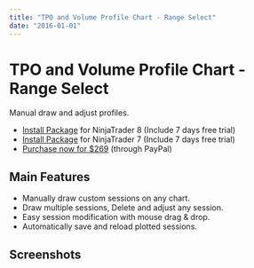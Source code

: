 ```yaml
---
title: "TPO and Volume Profile Chart - Range Select"
date: "2016-01-01"
---
```

# TPO and Volume Profile Chart - Range Select

Manual draw and adjust profiles.

* [Install Package](http://ftp.fin-alg.info/TPOChart4_RangeSelect/TPOChart8_RangeSelect_NT8_Setup.exe) for NinjaTrader 8 (Include 7 days free trial)
* [Install Package](http://ftp.fin-alg.info/TPOChart4_RangeSelect/TPOChart4_RangeSelect_NT7_Setup.exe) for NinjaTrader 7 (Include 7 days free trial)
* [Purchase now for $269](https://www.paypal.com/cgi-bin/webscr?cmd=_s-xclick&hosted_button_id=9V6EAA39CEN2L) (through PayPal)

## Main Features
* Manually draw custom sessions on any chart.
* Draw multiple sessions, Delete and adjust any session.
* Easy session modification with mouse drag & drop.
* Automatically save and reload plotted sessions.

## Screenshots
